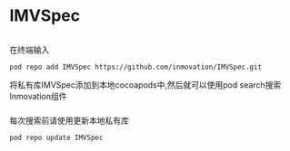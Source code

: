 # IMVSpec
######
在终端输入

`
pod repo add IMVSpec https://github.com/inmovation/IMVSpec.git
`

将私有库IMVSpec添加到本地cocoapods中,然后就可以使用pod search搜索Inmovation组件
#####
每次搜索前请使用更新本地私有库

`
pod repo update IMVSpec
`
